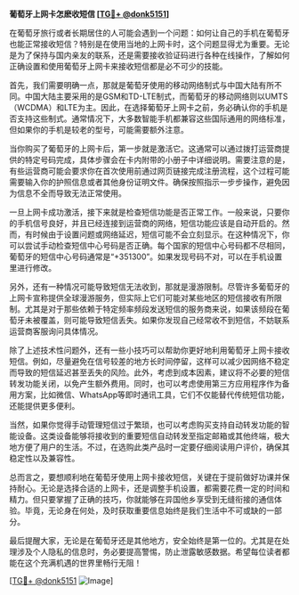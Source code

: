 **葡萄牙上网卡怎麽收短信 [[TG💪+ @donk5151](https://t.me/s/donk5151)]**

在葡萄牙旅行或者长期居住的人可能会遇到一个问题：如何让自己的手机在葡萄牙也能正常接收短信？特别是在使用当地的上网卡时，这个问题显得尤为重要。无论是为了保持与国内亲友的联系，还是需要接收验证码进行各种在线操作，了解如何正确设置和使用葡萄牙上网卡来接收短信都是必不可少的技能。

首先，我们需要明确一点，那就是葡萄牙使用的移动网络制式与中国大陆有所不同。中国大陆主要采用的是GSM和TD-LTE制式，而葡萄牙的移动网络则以UMTS（WCDMA）和LTE为主。因此，在选择葡萄牙上网卡之前，务必确认你的手机是否支持这些制式。通常情况下，大多数智能手机都兼容这些国际通用的网络标准，但如果你的手机是较老的型号，可能需要额外注意。

当你购买了葡萄牙的上网卡后，第一步就是激活它。这通常可以通过拨打运营商提供的特定号码完成，具体步骤会在卡内附带的小册子中详细说明。需要注意的是，有些运营商可能会要求你在首次使用前通过网页链接完成注册流程，这个过程可能需要输入你的护照信息或者其他身份证明文件。确保按照指示一步步操作，避免因为信息不全而导致无法正常使用。

一旦上网卡成功激活，接下来就是检查短信功能是否正常工作。一般来说，只要你的手机信号良好，并且已经连接到运营商的网络，短信功能应该是自动开启的。然而，有时候由于设置问题或网络延迟，短信可能不会立刻显示。在这种情况下，你可以尝试手动检查短信中心号码是否正确。每个国家的短信中心号码都不尽相同，葡萄牙的短信中心号码通常是“+351300”。如果发现号码不对，可以在手机设置里进行修改。

另外，还有一种情况可能导致短信无法收到，那就是漫游限制。尽管许多葡萄牙的上网卡宣称提供全球漫游服务，但实际上它们可能对某些地区的短信接收有所限制。尤其是对于那些依赖于特定频率频段发送短信的服务商来说，如果该频段在葡萄牙未被覆盖，则可能导致短信丢失。如果你发现自己经常收不到短信，不妨联系运营商客服询问具体情况。

除了上述技术性问题外，还有一些小技巧可以帮助你更好地利用葡萄牙上网卡接收短信。例如，尽量避免在信号较差的地方长时间停留，这样可以减少因网络不稳定而导致的短信延迟甚至丢失的风险。此外，考虑到成本因素，建议将不必要的短信转发功能关闭，以免产生额外费用。同时，也可以考虑使用第三方应用程序作为备用方案，比如微信、WhatsApp等即时通讯工具，它们不仅能替代传统短信功能，还能提供更多便利。

当然，如果你觉得手动管理短信过于繁琐，也可以考虑购买支持自动转发功能的智能设备。这类设备能够将接收到的重要短信自动转发至指定邮箱或其他终端，极大地方便了用户的生活。不过，在选购此类产品时一定要仔细阅读用户评价，确保其稳定性以及兼容性。

总而言之，要想顺利地在葡萄牙使用上网卡接收短信，关键在于提前做好功课并保持耐心。无论是选择合适的上网卡，还是调整手机设置，都需要花费一定的时间和精力。但只要掌握了正确的技巧，你就能够在异国他乡享受到无缝衔接的通信体验。毕竟，无论身在何处，及时获取重要信息始终是我们生活中不可或缺的一部分。

最后提醒大家，无论是在葡萄牙还是其他地方，安全始终是第一位的。尤其是在处理涉及个人隐私的信息时，务必要提高警惕，防止泄露敏感数据。希望每位读者都能在这个充满机遇的世界里畅行无阻！

[[TG💪+ @donk5151](https://t.me/s/donk5151) ![Image](https://i.postimg.cc/rwNCRYN7/Snipaste-2025-04-30-17-27-05.png)]